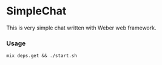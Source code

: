 SimpleChat
===========

This is very simple chat written with Weber web framework.

### Usage

```
mix deps.get && ./start.sh
```


